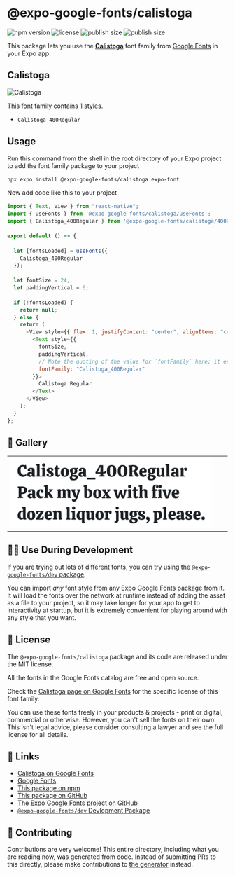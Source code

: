# @expo-google-fonts/calistoga

![npm version](https://flat.badgen.net/npm/v/@expo-google-fonts/calistoga)
![license](https://flat.badgen.net/github/license/expo/google-fonts)
![publish size](https://flat.badgen.net/packagephobia/install/@expo-google-fonts/calistoga)
![publish size](https://flat.badgen.net/packagephobia/publish/@expo-google-fonts/calistoga)

This package lets you use the [**Calistoga**](https://fonts.google.com/specimen/Calistoga) font family from [Google Fonts](https://fonts.google.com/) in your Expo app.

## Calistoga

![Calistoga](./font-family.png)

This font family contains [1 styles](#-gallery).

- `Calistoga_400Regular`

## Usage

Run this command from the shell in the root directory of your Expo project to add the font family package to your project

```sh
npx expo install @expo-google-fonts/calistoga expo-font
```

Now add code like this to your project

```js
import { Text, View } from "react-native";
import { useFonts } from '@expo-google-fonts/calistoga/useFonts';
import { Calistoga_400Regular } from '@expo-google-fonts/calistoga/400Regular';

export default () => {

  let [fontsLoaded] = useFonts({
    Calistoga_400Regular
  });

  let fontSize = 24;
  let paddingVertical = 6;

  if (!fontsLoaded) {
    return null;
  } else {
    return (
      <View style={{ flex: 1, justifyContent: "center", alignItems: "center" }}>
        <Text style={{
          fontSize,
          paddingVertical,
          // Note the quoting of the value for `fontFamily` here; it expects a string!
          fontFamily: "Calistoga_400Regular"
        }}>
          Calistoga Regular
        </Text>
      </View>
    );
  }
};
```

## 🔡 Gallery


||||
|-|-|-|
|![Calistoga_400Regular](./400Regular/Calistoga_400Regular.ttf.png)||||


## 👩‍💻 Use During Development

If you are trying out lots of different fonts, you can try using the [`@expo-google-fonts/dev` package](https://github.com/expo/google-fonts/tree/master/font-packages/dev#readme).

You can import _any_ font style from any Expo Google Fonts package from it. It will load the fonts over the network at runtime instead of adding the asset as a file to your project, so it may take longer for your app to get to interactivity at startup, but it is extremely convenient for playing around with any style that you want.


## 📖 License

The `@expo-google-fonts/calistoga` package and its code are released under the MIT license.

All the fonts in the Google Fonts catalog are free and open source.

Check the [Calistoga page on Google Fonts](https://fonts.google.com/specimen/Calistoga) for the specific license of this font family.

You can use these fonts freely in your products & projects - print or digital, commercial or otherwise. However, you can't sell the fonts on their own. This isn't legal advice, please consider consulting a lawyer and see the full license for all details.

## 🔗 Links

- [Calistoga on Google Fonts](https://fonts.google.com/specimen/Calistoga)
- [Google Fonts](https://fonts.google.com/)
- [This package on npm](https://www.npmjs.com/package/@expo-google-fonts/calistoga)
- [This package on GitHub](https://github.com/expo/google-fonts/tree/master/font-packages/calistoga)
- [The Expo Google Fonts project on GitHub](https://github.com/expo/google-fonts)
- [`@expo-google-fonts/dev` Devlopment Package](https://github.com/expo/google-fonts/tree/master/font-packages/dev)

## 🤝 Contributing

Contributions are very welcome! This entire directory, including what you are reading now, was generated from code. Instead of submitting PRs to this directly, please make contributions to [the generator](https://github.com/expo/google-fonts/tree/master/packages/generator) instead.
